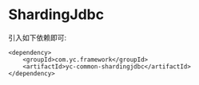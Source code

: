# ShardingJdbc
引入如下依赖即可:
```
<dependency>
    <groupId>com.yc.framework</groupId>
    <artifactId>yc-common-shardingjdbc</artifactId>
</dependency>
```
